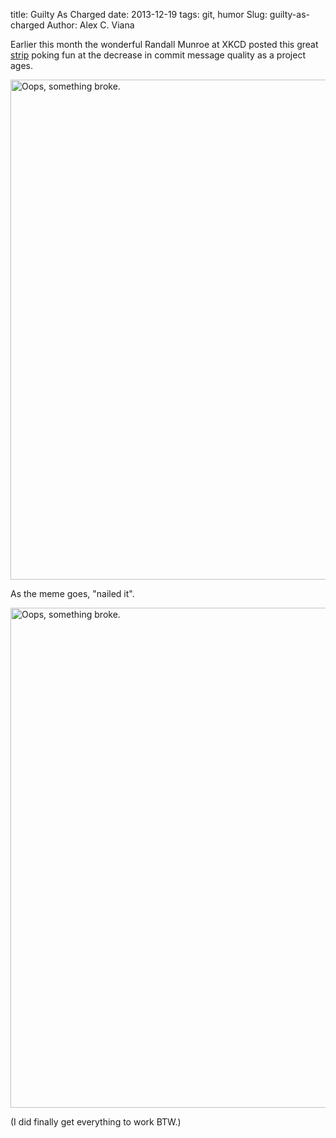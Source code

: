 title: Guilty As Charged
date: 2013-12-19
tags: git, humor
Slug: guilty-as-charged
Author: Alex C. Viana


Earlier this month the wonderful Randall Munroe at XKCD posted this great [strip](http://xkcd.com/1296/) poking fun at the decrease in commit message quality as a project ages.  

<img style="width: 800px; max-width: 100%; height: auto;" alt="Oops, something broke." src="http://imgs.xkcd.com/comics/git_commit.png/">

As the meme goes, "nailed it".

<img style="width: 800px; max-width: 100%; height: auto;" alt="Oops, something broke." src="/images/github-commit-history.png">

(I did finally get everything to work BTW.)
